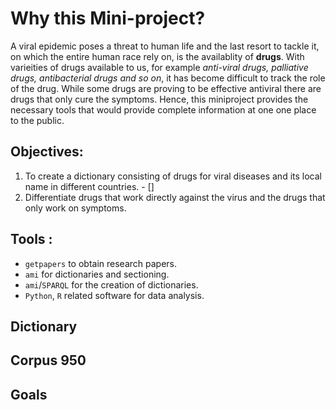 # Why this Mini-project?
A viral epidemic poses a threat to human life and the last resort to tackle it, on which the entire human race rely on, is the availablity of **drugs**. With varieities of drugs available to us, for example *anti-viral drugs, palliative drugs, antibacterial drugs and so on*, it has become difficult to track the role of the drug. While some drugs are proving to be effective antiviral there are drugs that only cure the symptoms. Hence, this miniproject provides the necessary tools that would provide complete information at one one place to the public.
## Objectives:
1. To create a dictionary consisting of drugs for viral diseases and its local name in different countries. - []
2. Differentiate drugs that work directly against the virus and the drugs that only work on symptoms.

## Tools :
- `getpapers` to obtain research papers.
- `ami` for dictionaries and sectioning.
- `ami`/`SPARQL` for the creation of dictionaries.
- `Python`, `R` related software for data analysis.

## Dictionary
## Corpus 950
## Goals
